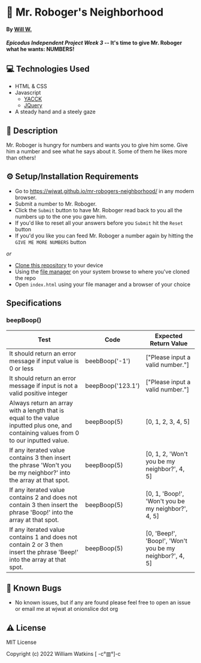 # :robot: Mr. Roboger's Neighborhood

#### By [Will W.](https://wjwat.com/)

#### _Epicodus Independent Project Week 3_ -- It's time to give Mr. Roboger what he wants: NUMBERS!

## :computer: Technologies Used

* HTML & CSS
* Javascript
  - [YACCK](https://sphars.github.io/yacck/)
  - [JQuery](https://jquery.com/)
* A steady hand and a steely gaze

## :memo: Description

Mr. Roboger is hungry for numbers and wants you to give him some. Give him a number and see what he says about it. Some of them he likes more than others!

## :gear: Setup/Installation Requirements

- Go to https://wjwat.github.io/mr-robogers-neighborhood/ in any modern browser.
- Submit a number to Mr. Roboger.
- Click the `Submit` button to have Mr. Roboger read back to you all the numbers up to the one you gave him.
- If you'd like to reset all your answers before you `Submit` hit the `Reset` button
- If you'd you like you can feed Mr. Roboger a number again by hitting the `GIVE ME MORE NUMBERS` button

*or*

- [Clone this repository](https://docs.github.com/en/repositories/creating-and-managing-repositories/cloning-a-repository) to your device
- Using the [file manager](https://www.lifewire.com/what-is-a-file-manager-4589189) on your system browse to where you've cloned the repo
- Open `index.html` using your file manager and a browser of your choice

## Specifications

### beepBoop()

| Test | Code | Expected Return Value |
| ---- | ---- | --------------------- |
| It should return an error message if input value is 0 or less                                                                                    | beebBoop('-1')    | ["Please input a valid number."] |
| It should return an error message if input is not a valid positive integer                                                                       | beepBoop('123.1') | ["Please input a valid number."] |
| Always return an array with a length that is equal to the value inputted plus one, and containing values from 0 to our inputted value. | beepBoop(5)       | [0, 1, 2, 3, 4, 5] |
| If any iterated value contains 3 then insert the phrase 'Won't you be my neighbor?' into the array at that spot.                      | beepBoop(5)       | [0, 1, 2, 'Won't you be my neighbor?', 4, 5] |
| If any iterated value contains 2 and does not contain 3 then insert the phrase 'Boop!' into the array at that spot.                   | beepBoop(5)       | [0, 1, 'Boop!', 'Won't you be my neighbor?', 4, 5] |
| If any iterated value contains 1 and does not contain 2 or 3 then insert the phrase 'Beep!' into the array at that spot.              | beepBoop(5)       | [0, 'Beep!', 'Boop!', 'Won't you be my neighbor?', 4, 5] |

## :lady_beetle: Known Bugs

* No known issues, but if any are found please feel free to open an issue or email me at wjwat at onionslice dot org

## :warning: License

MIT License

Copyright (c) 2022 William Watkins  [ -c°▥°]-c
